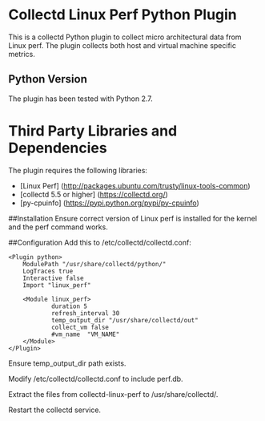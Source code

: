# Collectd Linux Perf Python Plugin
This is a collectd Python plugin to collect micro architectural data from Linux perf. The plugin collects both host and virtual machine specific metrics.

## Python Version
The plugin has been tested with Python 2.7.

# Third Party Libraries and Dependencies
The plugin requires the following libraries:
* [Linux Perf] (http://packages.ubuntu.com/trusty/linux-tools-common)
* [collectd 5.5 or higher] (https://collectd.org/)
* [py-cpuinfo] (https://pypi.python.org/pypi/py-cpuinfo)


##Installation
Ensure correct version of Linux perf is installed for the kernel and the perf command works.

##Configuration
Add this to /etc/collectd/collectd.conf:

    <Plugin python>
        ModulePath "/usr/share/collectd/python/"
        LogTraces true
        Interactive false
        Import "linux_perf"

        <Module linux_perf>
                duration 5
                refresh_interval 30
                temp_output_dir "/usr/share/collectd/out"
                collect_vm false
                #vm_name  "VM_NAME"
        </Module>
    </Plugin>

Ensure temp_output_dir path exists.

Modify /etc/collectd/collectd.conf  to include perf.db.

Extract the files from collectd-linux-perf to /usr/share/collectd/.

Restart the collectd service.
